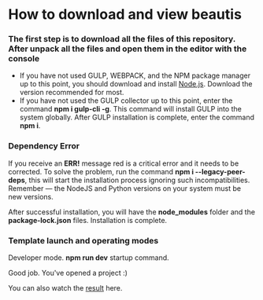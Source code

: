 # How to download and view beautis


### The first step is to download all the files of this repository. After unpack all the files and open them in the editor with the console
* If you have not used GULP, WEBPACK, and the NPM package manager up to this point, you should download and install [Node.js](https://nodejs.org/en/).
Download the version recommended for most.
* If you have not used the GULP collector up to this point, enter the command **npm i gulp-cli -g**. This command will install GULP into the system globally.
 After GULP installation is complete, enter the command **npm i**.


### Dependency Error
If you receive an **ERR!** message red is a critical error and it needs to be corrected. To solve the problem, run the command **npm i --legacy-peer-deps**, this will start the installation process ignoring such incompatibilities.
Remember — the NodeJS and Python versions on your system must be new versions.

After successful installation, you will have the **node_modules** folder and the **package-lock.json** files.
Installation is complete.

### Template launch and operating modes
Developer mode. **npm run dev** startup command.


Good job. You've opened a project :)


You can also watch the [result](f0742984.xsph.ru) here.
